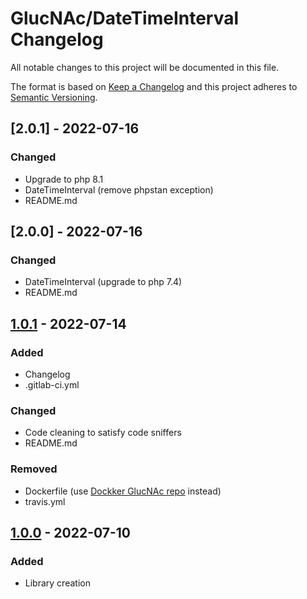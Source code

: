 # GlucNAc/DateTimeInterval Changelog

All notable changes to this project will be documented in this file.

The format is based on [Keep a Changelog](http://keepachangelog.com/en/1.0.0/)
and this project adheres to [Semantic Versioning](http://semver.org/spec/v2.0.0.html).

## [2.0.1] - 2022-07-16

### Changed

* Upgrade to php 8.1
* DateTimeInterval (remove phpstan exception)
* README.md

## [2.0.0] - 2022-07-16

### Changed

* DateTimeInterval (upgrade to php 7.4)
* README.md

## [1.0.1] - 2022-07-14

### Added

* Changelog
* .gitlab-ci.yml

### Changed

* Code cleaning to satisfy code sniffers
* README.md

### Removed

* Dockerfile (use [Dockker GlucNAc repo](https://hub.docker.com/repository/docker/glucnac/php) instead)
* travis.yml

## [1.0.0] - 2022-07-10

### Added

* Library creation

[1.0.1]: https://gitlab.com/GlucNAc/DateTimeInterval/-/tags/v1.0.1
[1.0.0]: https://gitlab.com/GlucNAc/DateTimeInterval/-/tags/v1.0.0
